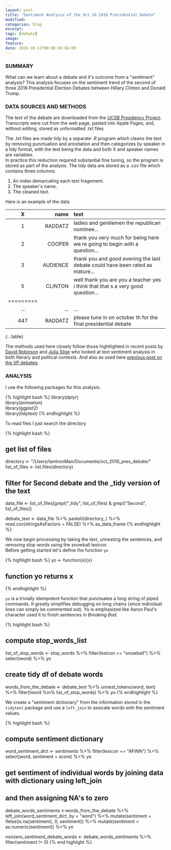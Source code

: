 ```yaml
---
layout: post
title: "Sentiment Analysis of the Oct 10 2016 Presidential Debate"
modified: 
categories: blog
excerpt:
tags: [debate]
image:
feature:
date: 2016-10-12T08:08:50-04:00
---
```


### SUMMARY   
What can we learn about a debate and it's outcome from a "sentiment" analysis? This analysis focuses on the sentiment trend of the second of three 2016 Presidential Election Debates between Hillary Clinton and Donald Trump. 

### DATA SOURCES AND METHODS   
The text of the debate are downloaded from the [UCSB Presidency Project](http://www.presidency.ucsb.edu/debates.php). Transcripts were cut from the web page, pasted into Apple Pages, and, without editing, stored as unformatted .txt files.   

The .txt files are made tidy by a separate _.R_ program which cleans the text by removing punctuation and annotation and then categorizes by speaker in a tidy format, with the text being the data and both X and speaker names are variables.  
In practice this reduction required substantial fine tuning, so the program is stored as part of the analysis. The tidy data are stored as a .csv file which contains three columns:    
1. An index demarcating each text fragement.  
2. The speaker's name.  
3. The cleaned text.  

Here is an example of the data

| X   | name       | text    |
|:---:|-----------:|:--------|
| 1   | RADDATZ    | ladies and gentlemen the republican nominee... |
| 2   | COOPER     | thank you very much for being here we re going to begin with a question... |
| 3   | AUDIENCE   | thank you and good evening the last debate could have been rated as mature... |
| 5   | CLINTON    | well thank you are you a teacher yes i think that that s a very good question... |
|=========
| ...  |   ...           | ...    |
| 447   | RADDATZ  | please tune in on october th for the final presidential debate   |
{: .table}

          
The methods used here closely follow those hightlighted in recent posts by [David Robinson](http://varianceexplained.org/r/trump-tweets/) and [Julia Silge](http://juliasilge.com/blog/Life-Changing-Magic/) who looked at text sentiment analysis in both literary and political contexts. And also as used here [previous post on the VP debates](http://rpubs.com/ww44ss/vp_debate).


### ANALYSIS   

I use the following packages for this analysis.

{% highlight bash %}
library(dplyr)  
library(animation)  
library(ggplot2)  
library(tidytext)
{% endhighlight %}

To read files I just search the directory

{% highlight bash %}

## get list of files 
directory <- "/Users/IamIronMan/Documents/oct_2016_pres_debate/"
list_of_files <- list.files(directory)

## filter for Second debate and the _tidy version of the text
data_file <- list_of_files[grepl("_tidy", list_of_files) & grepl("Second", list_of_files)]

debate_text <- data_file %>% paste0(directory,.) %>% 
    read.csv(stringsAsFactors = FALSE) %>% 
    as_data_frame
{% endhighlight %}




We now begin processing by taking the text, unnesting the sentences, and removing stop words using the snowball lexicon.   
Before getting started let's define the function `yo`  

{% highlight bash %}
yo <- function(x){x}
## function yo returns x
{% endhighlight %}

`yo` is a trivially idempotent function that punctuates a long string of piped commands. It greatly simplifies debugging on long chains (since individual lines can simply be commented out). Yo is emphasized like Aaron Paul's character used it to finish sentences in _Breaking Bad_. 

{% highlight bash %}
## compute stop_words_list
list_of_stop_words <- stop_words %>%
    filter(lexicon == "snowball") %>% 
    select(word) %>% 
    yo


## create tidy df of debate words
words_from_the_debate <- debate_text %>%
    unnest_tokens(word, text) %>%
    filter(!word %in% list_of_stop_words) %>% 
    yo
{% endhighlight %}


We create a "sentiment dictionary" from the information stored in the `tidytext` package and use a `left_join` to assicate words with the sentiment values.  

{% highlight bash %}
## compute sentiment dictionary
word_sentiment_dict <- sentiments %>%
    filter(lexicon == "AFINN") %>%
    select(word, sentiment = score) %>%
    yo

## get sentiment of individual words by joining data with dictionary using left_join
## and then assigning NA's to zero
debate_words_sentiments <-words_from_the_debate %>%
left_join(word_sentiment_dict, by = "word") %>%
mutate(sentiment = ifelse(is.na(sentiment), 0, sentiment)) %>%
mutate(sentiment = as.numeric(sentiment)) %>%
yo

nonzero_sentiment_debate_words <- debate_words_sentiments %>% filter(sentiment != 0)
{% end highlight %}


